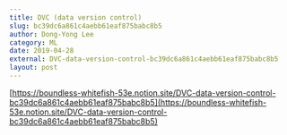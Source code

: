 ```yaml
---
title: DVC (data version control)
slug: bc39dc6a861c4aebb61eaf875babc8b5
author: Dong-Yong Lee
category: ML
date: 2019-04-28
external: DVC-data-version-control-bc39dc6a861c4aebb61eaf875babc8b5
layout: post
---
```


[https://boundless-whitefish-53e.notion.site/DVC-data-version-control-bc39dc6a861c4aebb61eaf875babc8b5](https://boundless-whitefish-53e.notion.site/DVC-data-version-control-bc39dc6a861c4aebb61eaf875babc8b5)